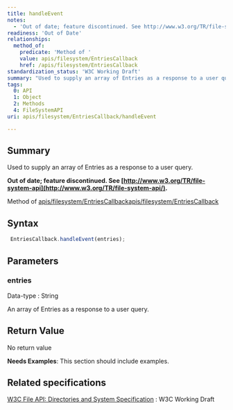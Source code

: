 ```yaml
---
title: handleEvent
notes:
  - 'Out of date; feature discontinued. See http://www.w3.org/TR/file-system-api/.'
readiness: 'Out of Date'
relationships:
  method_of:
    predicate: 'Method of '
    value: apis/filesystem/EntriesCallback
    href: /apis/filesystem/EntriesCallback
standardization_status: 'W3C Working Draft'
summary: "Used to supply an array of Entries as a response to a user query.\n"
tags:
  0: API
  1: Object
  2: Methods
  4: FileSystemAPI
uri: apis/filesystem/EntriesCallback/handleEvent

---
```

## <span>Summary</span>

Used to supply an array of Entries as a response to a user query.

**Out of date; feature discontinued. See [http://www.w3.org/TR/file-system-api](http://www.w3.org/TR/file-system-api/).**

Method of [apis/filesystem/EntriesCallback](/apis/filesystem/EntriesCallback)[apis/filesystem/EntriesCallback](/apis/filesystem/EntriesCallback)

## <span>Syntax</span>

``` js
 EntriesCallback.handleEvent(entries);
```

## <span>Parameters</span>

### <span>entries</span>

 Data-type
:   String

 An array of Entries as a response to a user query.

## <span>Return Value</span>

No return value

**Needs Examples**: This section should include examples.

## <span>Related specifications</span>

[W3C File API: Directories and System Specification](http://dev.w3.org/2009/dap/file-system/pub/FileSystem/)
:   W3C Working Draft
